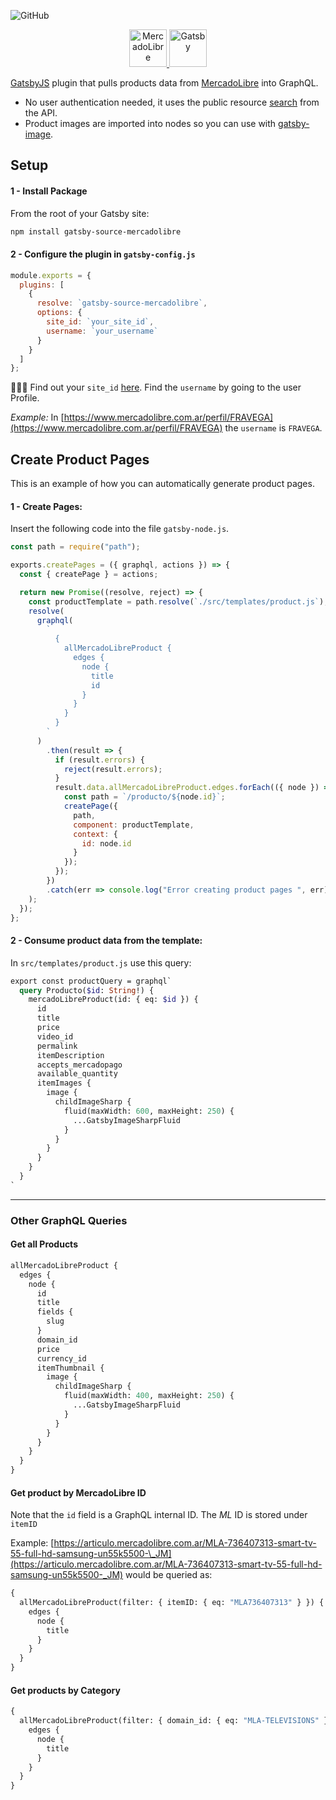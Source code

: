![GitHub](https://img.shields.io/github/license/florantara/gatsby-source-mercadolibre.svg)

<p align="center">
  <a href="https://www.gatsbyjs.org">
    <img alt="MercadoLibre" src="https://static.mlstatic.com/org-img/homesnw/img/ml-logo@2x.png?v=4.0" width="60" /> 
    <img alt="Gatsby" src="https://www.gatsbyjs.org/monogram.svg" width="60" />
  </a>
</p>

[GatsbyJS](https://www.gatsbyjs.org) plugin that pulls products data from [MercadoLibre](https://www.mercadolibre.com/) into GraphQL.

- No user authentication needed, it uses the public resource [search](https://api.mercadolibre.com/sites/MLA/search#options) from the API.
- Product images are imported into nodes so you can use with [gatsby-image](https://www.gatsbyjs.org/packages/gatsby-image/).

## Setup

#### 1 - Install Package

From the root of your Gatsby site:

```bash
npm install gatsby-source-mercadolibre
```

#### 2 - Configure the plugin in `gatsby-config.js`

```javascript
module.exports = {
  plugins: [
    {
      resolve: `gatsby-source-mercadolibre`,
      options: {
        site_id: `your_site_id`,
        username: `your_username`
      }
    }
  ]
};
```

🕵🏼‍♀️
Find out your `site_id` [here](https://api.mercadolibre.com/sites).
Find the `username` by going to the user Profile.

_Example:_
In [https://www.mercadolibre.com.ar/perfil/FRAVEGA](https://www.mercadolibre.com.ar/perfil/FRAVEGA) the `username` is `FRAVEGA`.

## Create Product Pages

This is an example of how you can automatically generate product pages.

#### 1 - Create Pages:

Insert the following code into the file `gatsby-node.js`.

```javascript
const path = require("path");

exports.createPages = ({ graphql, actions }) => {
  const { createPage } = actions;

  return new Promise((resolve, reject) => {
    const productTemplate = path.resolve(`./src/templates/product.js`);
    resolve(
      graphql(
        `
          {
            allMercadoLibreProduct {
              edges {
                node {
                  title
                  id
                }
              }
            }
          }
        `
      )
        .then(result => {
          if (result.errors) {
            reject(result.errors);
          }
          result.data.allMercadoLibreProduct.edges.forEach(({ node }) => {
            const path = `/producto/${node.id}`;
            createPage({
              path,
              component: productTemplate,
              context: {
                id: node.id
              }
            });
          });
        })
        .catch(err => console.log("Error creating product pages ", err))
    );
  });
};
```

#### 2 - Consume product data from the template:

In `src/templates/product.js` use this query:

```graphql
export const productQuery = graphql`
  query Producto($id: String!) {
    mercadoLibreProduct(id: { eq: $id }) {
      id
      title
      price
      video_id
      permalink
      itemDescription
      accepts_mercadopago
      available_quantity
      itemImages {
        image {
          childImageSharp {
            fluid(maxWidth: 600, maxHeight: 250) {
              ...GatsbyImageSharpFluid
            }
          }
        }
      }
    }
  }
`
```

---

### Other GraphQL Queries

#### Get all Products

```graphql
allMercadoLibreProduct {
  edges {
    node {
      id
      title
      fields {
        slug
      }
      domain_id
      price
      currency_id
      itemThumbnail {
        image {
          childImageSharp {
            fluid(maxWidth: 400, maxHeight: 250) {
              ...GatsbyImageSharpFluid
            }
          }
        }
      }
    }
  }
}
```

#### Get product by MercadoLibre ID

Note that the `id` field is a GraphQL internal ID. The _ML_ ID is stored under `itemID`

Example: [https://articulo.mercadolibre.com.ar/MLA-736407313-smart-tv-55-full-hd-samsung-un55k5500-\_JM](https://articulo.mercadolibre.com.ar/MLA-736407313-smart-tv-55-full-hd-samsung-un55k5500-_JM) would be queried as:

```graphql
{
  allMercadoLibreProduct(filter: { itemID: { eq: "MLA736407313" } }) {
    edges {
      node {
        title
      }
    }
  }
}
```

#### Get products by Category

```graphql
{
  allMercadoLibreProduct(filter: { domain_id: { eq: "MLA-TELEVISIONS" } }) {
    edges {
      node {
        title
      }
    }
  }
}
```
